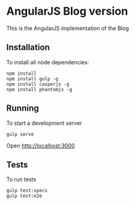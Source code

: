 # AngularJS Blog version

This is the AngularJS implementation of the Blog
 
## Installation

To install all node dependencies: 

    npm install
    npm install gulp -g
    npm install casperjs -g
    npm install phantomjs -g

## Running

To start a development server 

    gulp serve

Open [http://localhost:3000](http://localhost:3000)

## Tests

To run tests

    gulp test:specs
    gulp test:e2e